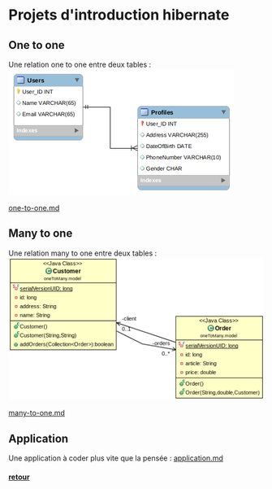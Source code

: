 # Projets d'introduction hibernate

## One to one

Une relation one to one entre deux tables :
![Main](img/Main.png)

[one-to-one.md](1-one-to-one.md)

## Many to one

Une relation many to one entre deux tables :
![img](img/oneToMany.png)

[many-to-one.md](2-many-to-one.md)

## Application

Une application à coder plus vite que la pensée :
[application.md](3-application.md)

#### [retour](README.md)
